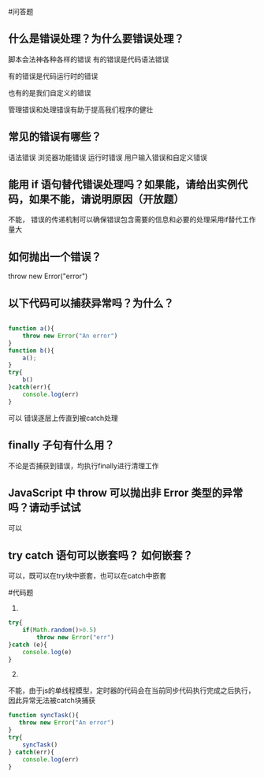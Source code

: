 #问答题
## 什么是错误处理？为什么要错误处理？
脚本会法神各种各样的错误
有的错误是代码语法错误

有的错误是代码运行时的错误

也有的是我们自定义的错误

管理错误和处理错误有助于提高我们程序的健壮
## 常见的错误有哪些？
语法错误
浏览器功能错误
运行时错误
用户输入错误和自定义错误
## 能用 if 语句替代错误处理吗？如果能，请给出实例代码，如果不能，请说明原因（开放题）
不能， 错误的传递机制可以确保错误包含需要的信息和必要的处理采用if替代工作量大
## 如何抛出一个错误？
throw new Error("error")
## 以下代码可以捕获异常吗？为什么？
```javascript

function a(){
    throw new Error("An error")
}
function b(){
    a();
}
try{
    b()
}catch(err){
    console.log(err)
}
```
可以 错误逐层上传直到被catch处理
## finally 子句有什么用？
不论是否捕获到错误，均执行finally进行清理工作

## JavaScript 中 throw 可以抛出非 Error 类型的异常吗？请动手试试
可以
## try catch 语句可以嵌套吗？ 如何嵌套？
可以，既可以在try块中嵌套，也可以在catch中嵌套

#代码题

1.
```javascript
try{
    if(Math.random()>0.5)
        throw new Error("err")
}catch (e){
    console.log(e)
}
```
2.
不能，由于js的单线程模型，定时器的代码会在当前同步代码执行完成之后执行，因此异常无法被catch块捕获
```javascript
function syncTask(){
   throw new Error("An error")
}
try{
    syncTask()
} catch(err){
    console.log(err)
}
```